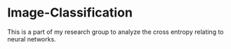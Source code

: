 # Image-Classification
This is a part of my research group to analyze the cross entropy relating to neural networks.
